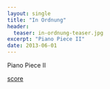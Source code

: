 ```yaml
---
layout: single
title: "In Ordnung"
header:
  teaser: in-ordnung-teaser.jpg
excerpt: "Piano Piece II"
date: 2013-06-01
---
```


Piano Piece II

[score](/assets/pdfs/in-ordnung.pdf)
